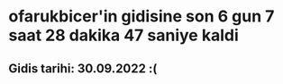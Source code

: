 # ofarukbicer'in gidisine son 6 gun 7 saat 28 dakika 47 saniye kaldi

## Gidis tarihi: 30.09.2022 :(